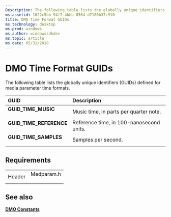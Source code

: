 ```yaml
---
Description: The following table lists the globally unique identifiers (GUIDs) defined for media parameter time formats.
ms.assetid: 1622c5bb-94f7-4bbb-8564-d7180b37c910
title: DMO Time Format GUIDs
ms.technology: desktop
ms.prod: windows
ms.author: windowssdkdev
ms.topic: article
ms.date: 05/31/2018
---
```


# DMO Time Format GUIDs

The following table lists the globally unique identifiers (GUIDs) defined for media parameter time formats.



| GUID                                                                                                                                                                             | Description                                         |
|:---------------------------------------------------------------------------------------------------------------------------------------------------------------------------------|:----------------------------------------------------|
| <span id="GUID_TIME_MUSIC"></span><span id="guid_time_music"></span><dl> <dt>**GUID\_TIME\_MUSIC**</dt> </dl>             | Music time, in parts per quarter note.<br/>   |
| <span id="GUID_TIME_REFERENCE"></span><span id="guid_time_reference"></span><dl> <dt>**GUID\_TIME\_REFERENCE**</dt> </dl> | Reference time, in 100-nanosecond units.<br/> |
| <span id="GUID_TIME_SAMPLES"></span><span id="guid_time_samples"></span><dl> <dt>**GUID\_TIME\_SAMPLES**</dt> </dl>       | Samples per second.<br/>                      |



## Requirements



|                   |                                                                                       |
|-------------------|---------------------------------------------------------------------------------------|
| Header<br/> | <dl> <dt>Medparam.h</dt> </dl> |



## See also

<dl> <dt>

[**DMO Constants**](dmo-constants.md)
</dt> </dl>

 

 




